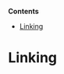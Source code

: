 <!-- START doctoc generated TOC please keep comment here to allow auto update -->
<!-- DON'T EDIT THIS SECTION, INSTEAD RE-RUN doctoc TO UPDATE -->
**Contents**

- [Linking](#linking)

<!-- END doctoc generated TOC please keep comment here to allow auto update -->

# Linking
